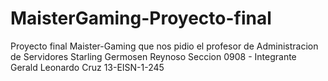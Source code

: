 # MaisterGaming-Proyecto-final
Proyecto final Maister-Gaming que nos pidio el profesor de Administracion de Servidores Starling Germosen Reynoso Seccion 0908 - Integrante Gerald Leonardo Cruz 13-EISN-1-245
